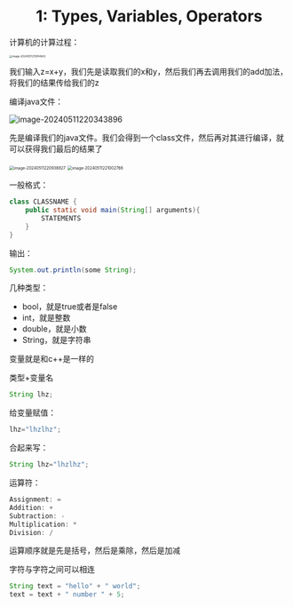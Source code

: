 # <center>1: Types, Variables, Operators</center>



计算机的计算过程：

<img src="E:\学学学\本科\CS\JAVA\notes\week1.assets\image-20240511215914843.png" alt="image-20240511215914843" style="zoom:33%;" />

我们输入z=x+y，我们先是读取我们的x和y，然后我们再去调用我们的add加法，将我们的结果传给我们的z



编译java文件：

![image-20240511220343896](E:\学学学\本科\CS\JAVA\notes\week1.assets\image-20240511220343896.png)

先是编译我们的java文件。我们会得到一个class文件，然后再对其进行编译，就可以获得我们最后的结果了

<img src="E:\学学学\本科\CS\JAVA\notes\week1.assets\image-20240511220938827.png" alt="image-20240511220938827" style="zoom: 50%;" />

<img src="E:\学学学\本科\CS\JAVA\notes\week1.assets\image-20240511221002766.png" alt="image-20240511221002766" style="zoom:50%;" />

一般格式：

```java
class CLASSNAME {
	public static void main(String[] arguments){
		STATEMENTS
	}
}
```

输出：

```java
System.out.println(some String);
```



几种类型：

- bool，就是true或者是false
- int，就是整数
- double，就是小数
- String，就是字符串



变量就是和c++是一样的

类型+变量名

```java
String lhz;
```

给变量赋值：

```java
lhz="lhzlhz";
```

合起来写：

```java
String lhz="lhzlhz";
```



运算符：

```java
Assignment: =
Addition: +
Subtraction: -
Multiplication: *
Division: /
```

运算顺序就是先是括号，然后是乘除，然后是加减



字符与字符之间可以相连

```java
String text = "hello" + " world";
text = text + " number " + 5;
```

